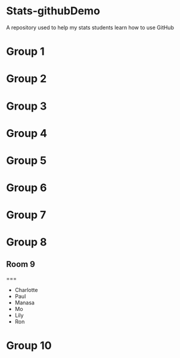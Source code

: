 # Stats-githubDemo
A repository used to help my stats students learn how to use GitHub

Group 1
===

Group 2
===

Group 3
===

Group 4
===

Group 5
===

Group 6
===

Group 7
===

Group 8
===

## Room 9
===

- Charlotte
- Paul
- Manasa
- Mo
- Lily
- Ron

Group 10
===
